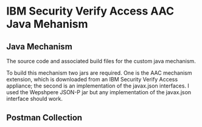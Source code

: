 # IBM Security Verify Access AAC Java Mehanism

## Java Mechanism
The source code and associated build files for the custom java mechanism.

To build this mechanism two jars are required. One is the AAC mechanism extension, which is downloaded from an IBM
Security Verify Access appliance; the second is an implementation of the javax.json interfaces. I used the Wepshpere JSON-P
jar but any implementation of the javax.json interface should work.

## Postman Collection
